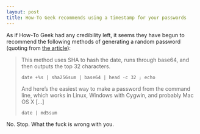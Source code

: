 ```yaml
---
layout: post
title: How-To Geek recommends using a timestamp for your passwords
---
```


As if How-To Geek had any credibility left, it seems they have begun to
recommend the following methods of generating a random password (quoting from
[the article][article]):

> This method uses SHA to hash the date, runs through base64, and then outputs
> the top 32 characters.
>
>     date +%s | sha256sum | base64 | head -c 32 ; echo
>
> And here’s the easiest way to make a password from the command line, which
> works in Linux, Windows with Cygwin, and probably Mac OS X \[...\]
>
>     date | md5sum

No. Stop. What the fuck is wrong with you.

[article]: http://www.howtogeek.com/howto/30184/10-ways-to-generate-a-random-password-from-the-command-line/
